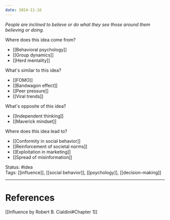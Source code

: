 ```yaml
---
date: 2024-11-16
---
```

_People are inclined to believe or do what they see those around them believing or doing._

Where does this idea come from?  
- [[Behavioral psychology]]
- [[Group dynamics]]
- [[Herd mentality]]

What's similar to this idea?  
- [[FOMO]]
- [[Bandwagon effect]]
- [[Peer pressure]]
- [[Viral trends]]

What's opposite of this idea?  
- [[Independent thinking]]
- [[Maverick mindset]]

Where does this idea lead to?  
- [[Conformity in social behavior]]
- [[Reinforcement of societal norms]]
- [[Exploitation in marketing]]
- [[Spread of misinformation]]

Status: #idea  
Tags:  [[influence]], [[social behavior]], [[psychology]], [[decision-making]]

---
# References
[[Influence by Robert B. Cialdini#Chapter 1]]